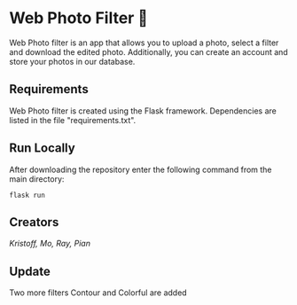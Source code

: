 


# Web Photo Filter  📸

Web Photo filter is an app that allows you to upload a photo, select a filter and download the edited photo. Additionally, you can create an account and store your photos in our database.

## Requirements

Web Photo filter is created using the Flask framework. Dependencies are listed in the file "requirements.txt".

## Run Locally
After downloading the repository enter the following command from the main directory:
```
flask run
```

## Creators
_Kristoff, Mo, Ray, Pian_

## Update
Two more filters Contour and Colorful are added 